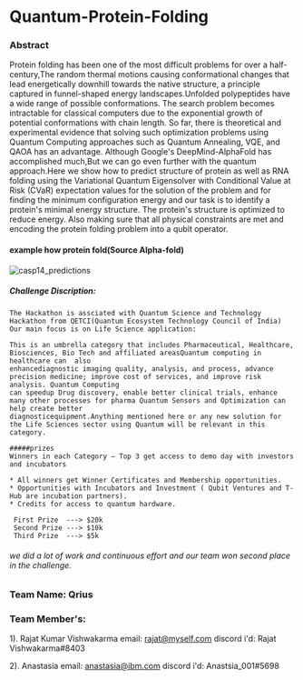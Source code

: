 # Quantum-Protein-Folding
### Abstract
Protein folding has been one of the most difficult problems for over a half-century,The
random thermal motions causing conformational changes that lead energetically
downhill towards the native structure, a principle captured in funnel-shaped energy
landscapes.Unfolded polypeptides have a wide range of possible conformations. The
search problem becomes intractable for classical computers due to the exponential
growth of potential conformations with chain length. So far, there is theoretical and
experimental evidence that solving such optimization problems using Quantum
Computing approaches such as Quantum Annealing, VQE, and QAOA has an
advantage. Although Google's DeepMind-AlphaFold has accomplished much,But we
can go even further with the quantum approach.Here we show how to predict structure
of protein as well as RNA folding using the Variational Quantum Eigensolver with
Conditional Value at Risk (CVaR) expectation values for the solution of the problem and
for finding the minimum configuration energy and our task is to identify a protein's
minimal energy structure. The protein's structure is optimized to reduce energy. Also
making sure that all physical constraints are met and encoding the protein folding
problem into a qubit operator.

#### example how protein fold(Source Alpha-fold)
![casp14_predictions](https://user-images.githubusercontent.com/79074817/193454419-84a2358e-a6e2-4e39-b39d-cc06c64eb2c1.gif)

##### Challenge Discription:
```
The Hackathon is assciated with Quantum Science and Technology Hackathon from QETCI(Quantum Ecosystem Technology Council of India) 
Our main focus is on Life Science application:

This is an umbrella category that includes Pharmaceutical, Healthcare, Biosciences, Bio Tech and affiliated areasQuantum computing in healthcare can  also 
enhancediagnostic imaging quality, analysis, and process, advance precision medicine; improve cost of services, and improve risk analysis. Quantum Computing
can speedup Drug discovery, enable better clinical trials, enhance many other processes for pharma Quantum Sensors and Optimization can help create better
diagnosticequipment.Anything mentioned here or any new solution for the Life Sciences sector using Quantum will be relevant in this category.

#####prizes
Winners in each Category – Top 3 get access to demo day with investors and incubators

* All winners get Winner Certificates and Membership opportunities.
* Opportunities with Incubators and Investment ( Qubit Ventures and T-Hub are incubation partners).
* Credits for access to quantum hardware.

 First Prize  ---> $20k
 Second Prize ---> $10k
 Third Prize  ---> $5k
```
###### we did a lot of work and continuous effort and our team won second place in the challenge.

### Team Name: Qrius

### Team Member's:

1). Rajat Kumar Vishwakarma                                    email: rajat@myself.com                      discord i'd: Rajat Vishwakarma#8403

2). Anastasia                                                email: anastasia@ibm.com                       discord i'd: Anastsia_001#5698
